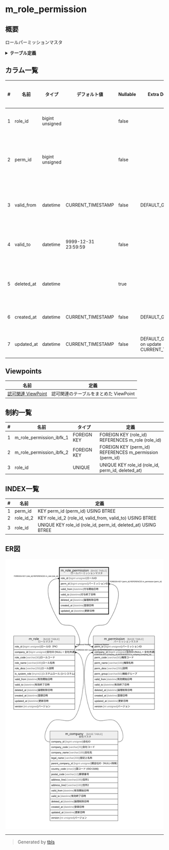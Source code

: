 # m_role_permission

## 概要

ロールパーミッションマスタ

<details>
<summary><strong>テーブル定義</strong></summary>

```sql
CREATE TABLE `m_role_permission` (
  `role_id` bigint unsigned NOT NULL COMMENT 'ロールID',
  `perm_id` bigint unsigned NOT NULL COMMENT 'パーミッションID',
  `valid_from` datetime NOT NULL DEFAULT CURRENT_TIMESTAMP COMMENT '付与開始日時',
  `valid_to` datetime NOT NULL DEFAULT '9999-12-31 23:59:59' COMMENT '付与終了日時',
  `deleted_at` datetime DEFAULT NULL COMMENT '論理削除日時',
  `created_at` datetime NOT NULL DEFAULT CURRENT_TIMESTAMP COMMENT '登録日時',
  `updated_at` datetime NOT NULL DEFAULT CURRENT_TIMESTAMP ON UPDATE CURRENT_TIMESTAMP COMMENT '更新日時',
  UNIQUE KEY `role_id` (`role_id`,`perm_id`,`deleted_at`),
  KEY `role_id_2` (`role_id`,`valid_from`,`valid_to`),
  KEY `perm_id` (`perm_id`),
  CONSTRAINT `m_role_permission_ibfk_1` FOREIGN KEY (`role_id`) REFERENCES `m_role` (`role_id`),
  CONSTRAINT `m_role_permission_ibfk_2` FOREIGN KEY (`perm_id`) REFERENCES `m_permission` (`perm_id`)
) ENGINE=InnoDB DEFAULT CHARSET=utf8mb4 COLLATE=utf8mb4_ja_0900_as_cs_ks COMMENT='ロールパーミッションマスタ'
```

</details>

## カラム一覧

| # | 名前         | タイプ             | デフォルト値              | Nullable | Extra Definition                              | 子テーブル                           | 親テーブル                           | コメント             |
| - | ---------- | --------------- | ------------------- | -------- | --------------------------------------------- | ------------------------------- | ------------------------------- | ---------------- |
| 1 | role_id    | bigint unsigned |                     | false    |                                               | [m_role](m_role.md)             | [m_role](m_role.md)             | ロールID            |
| 2 | perm_id    | bigint unsigned |                     | false    |                                               | [m_permission](m_permission.md) | [m_permission](m_permission.md) | パーミッションID        |
| 3 | valid_from | datetime        | CURRENT_TIMESTAMP   | false    | DEFAULT_GENERATED                             |                                 |                                 | 付与開始日時           |
| 4 | valid_to   | datetime        | 9999-12-31 23:59:59 | false    |                                               |                                 |                                 | 付与終了日時           |
| 5 | deleted_at | datetime        |                     | true     |                                               |                                 |                                 | 論理削除日時           |
| 6 | created_at | datetime        | CURRENT_TIMESTAMP   | false    | DEFAULT_GENERATED                             |                                 |                                 | 登録日時             |
| 7 | updated_at | datetime        | CURRENT_TIMESTAMP   | false    | DEFAULT_GENERATED on update CURRENT_TIMESTAMP |                                 |                                 | 更新日時             |

## Viewpoints

| 名前                                   | 定義                                     |
| ------------------------------------ | -------------------------------------- |
| [認可関連 ViewPoint](viewpoint-0.md)     | 認可関連のテーブルをまとめた ViewPoint               |

## 制約一覧

| # | 名前                       | タイプ         | 定義                                                      |
| - | ------------------------ | ----------- | ------------------------------------------------------- |
| 1 | m_role_permission_ibfk_1 | FOREIGN KEY | FOREIGN KEY (role_id) REFERENCES m_role (role_id)       |
| 2 | m_role_permission_ibfk_2 | FOREIGN KEY | FOREIGN KEY (perm_id) REFERENCES m_permission (perm_id) |
| 3 | role_id                  | UNIQUE      | UNIQUE KEY role_id (role_id, perm_id, deleted_at)       |

## INDEX一覧

| # | 名前        | 定義                                                            |
| - | --------- | ------------------------------------------------------------- |
| 1 | perm_id   | KEY perm_id (perm_id) USING BTREE                             |
| 2 | role_id_2 | KEY role_id_2 (role_id, valid_from, valid_to) USING BTREE     |
| 3 | role_id   | UNIQUE KEY role_id (role_id, perm_id, deleted_at) USING BTREE |

## ER図

![er](m_role_permission.svg)

---

> Generated by [tbls](https://github.com/k1LoW/tbls)
